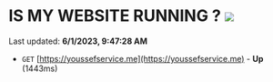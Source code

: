 # IS MY WEBSITE RUNNING ? [![](https://img.shields.io/static/v1?label=Sponsor&message=%E2%9D%A4&logo=GitHub&color=%23fe8e86)](https://github.com/sponsors/<username>)

Last updated: **6/1/2023, 9:47:28 AM**

- `GET` [https://youssefservice.me](https://youssefservice.me) - **Up** (1443ms)
